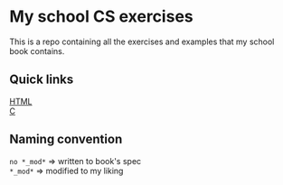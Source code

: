 # My school CS exercises
This is a repo containing all the exercises and examples that my school book contains.

## Quick links
[HTML](/html)<br>
[C](/c)

## Naming convention
`no *_mod*` => written to book's spec<br>
`*_mod*` => modified to my liking

